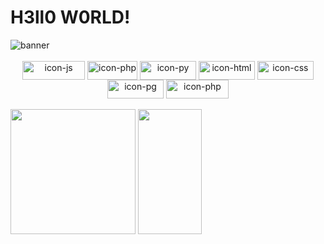 

<div>
  <h1>
H3ll0 W0RLD!
  </h1>
<img align="center" alt="banner" src="https://github.com/yasmarques/yasmarques/assets/100882581/667e5019-6360-48db-b52d-a04f8c2e1707">
</div>



<div style="display: inline_block" align="center"><br>
  <img align="center" alt="icon-js" height="30" width="100" src="https://img.shields.io/badge/JavaScript-F7DF1E?style=for-the-badge&logo=javascript&logoColor=black">
  <img align="center" alt="icon-php" height="30" width="80" src="https://img.shields.io/badge/PHP-777BB4?style=for-the-badge&logo=php&logoColor=white">
  <img align="center" alt="icon-py" height="30" width="90" src="https://img.shields.io/badge/Python-3776AB?style=for-the-badge&logo=python&logoColor=white">
  <img align="center" alt="icon-html" height="30" width="90" src="https://img.shields.io/badge/HTML5-E34F26?style=for-the-badge&logo=html5&logoColor=white">
  <img align="center" alt="icon-css" height="30" width="90" src="https://img.shields.io/badge/CSS-239120?&style=for-the-badge&logo=css3&logoColor=white">
  <img align="center" alt="icon-pg" height="30" width="90" src="https://img.shields.io/badge/PostgreSQL-316192?style=for-the-badge&logo=postgresql&logoColor=white">
  <img align="center" alt="icon-php" height="30" width="100" src="https://aleen42.github.io/badges/src/photoshop.svg">
</div>

<div style="display: inline_block"><br>   
<img height="200em" src="https://github-readme-stats.vercel.app/api/top-langs/?username=yasmarques&layout=compact&bg_color=d9d9d9&border_color=ffffff&text_color=000000&title_color=000000">
<img width="45%" height="200em" src="https://github-readme-stats.vercel.app/api?username=yasmarques&bg_color=d9d9d9&border_color=ffffff&text_color=000000&title_color=000000">
</div>


